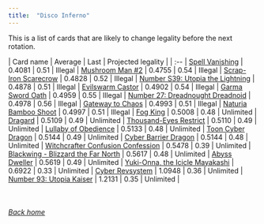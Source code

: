 ```yaml
---
title:  "Disco Inferno"
---
```


This is a list of cards that are likely to change legality before the next rotation.

| Card name | Average | Last | Projected legality |
| :-- |
[Spell Vanishing](https://db.ygoprodeck.com/card/?search=Spell%20Vanishing) | 0.4081 | 0.51 | Illegal |
[Mushroom Man #2](https://db.ygoprodeck.com/card/?search=Mushroom%20Man%20#2) | 0.4755 | 0.54 | Illegal |
[Scrap-Iron Scarecrow](https://db.ygoprodeck.com/card/?search=Scrap-Iron%20Scarecrow) | 0.4828 | 0.52 | Illegal |
[Number S39: Utopia the Lightning](https://db.ygoprodeck.com/card/?search=Number%20S39:%20Utopia%20the%20Lightning) | 0.4878 | 0.51 | Illegal |
[Evilswarm Castor](https://db.ygoprodeck.com/card/?search=Evilswarm%20Castor) | 0.4902 | 0.54 | Illegal |
[Garma Sword Oath](https://db.ygoprodeck.com/card/?search=Garma%20Sword%20Oath) | 0.4959 | 0.55 | Illegal |
[Number 27: Dreadnought Dreadnoid](https://db.ygoprodeck.com/card/?search=Number%2027:%20Dreadnought%20Dreadnoid) | 0.4978 | 0.56 | Illegal |
[Gateway to Chaos](https://db.ygoprodeck.com/card/?search=Gateway%20to%20Chaos) | 0.4993 | 0.51 | Illegal |
[Naturia Bamboo Shoot](https://db.ygoprodeck.com/card/?search=Naturia%20Bamboo%20Shoot) | 0.4997 | 0.51 | Illegal |
[Fog King](https://db.ygoprodeck.com/card/?search=Fog%20King) | 0.5008 | 0.48 | Unlimited |
[Dragard](https://db.ygoprodeck.com/card/?search=Dragard) | 0.5109 | 0.49 | Unlimited |
[Thousand-Eyes Restrict](https://db.ygoprodeck.com/card/?search=Thousand-Eyes%20Restrict) | 0.5110 | 0.49 | Unlimited |
[Lullaby of Obedience](https://db.ygoprodeck.com/card/?search=Lullaby%20of%20Obedience) | 0.5133 | 0.48 | Unlimited |
[Toon Cyber Dragon](https://db.ygoprodeck.com/card/?search=Toon%20Cyber%20Dragon) | 0.5144 | 0.49 | Unlimited |
[Cyber Barrier Dragon](https://db.ygoprodeck.com/card/?search=Cyber%20Barrier%20Dragon) | 0.5144 | 0.48 | Unlimited |
[Witchcrafter Confusion Confession](https://db.ygoprodeck.com/card/?search=Witchcrafter%20Confusion%20Confession) | 0.5478 | 0.39 | Unlimited |
[Blackwing - Blizzard the Far North](https://db.ygoprodeck.com/card/?search=Blackwing%20-%20Blizzard%20the%20Far%20North) | 0.5617 | 0.48 | Unlimited |
[Abyss Dweller](https://db.ygoprodeck.com/card/?search=Abyss%20Dweller) | 0.5619 | 0.49 | Unlimited |
[Yuki-Onna, the Icicle Mayakashi](https://db.ygoprodeck.com/card/?search=Yuki-Onna,%20the%20Icicle%20Mayakashi) | 0.6922 | 0.33 | Unlimited |
[Cyber Revsystem](https://db.ygoprodeck.com/card/?search=Cyber%20Revsystem) | 1.0948 | 0.36 | Unlimited |
[Number 93: Utopia Kaiser](https://db.ygoprodeck.com/card/?search=Number%2093:%20Utopia%20Kaiser) | 1.2131 | 0.35 | Unlimited |

<br>

###### [Back home](index)